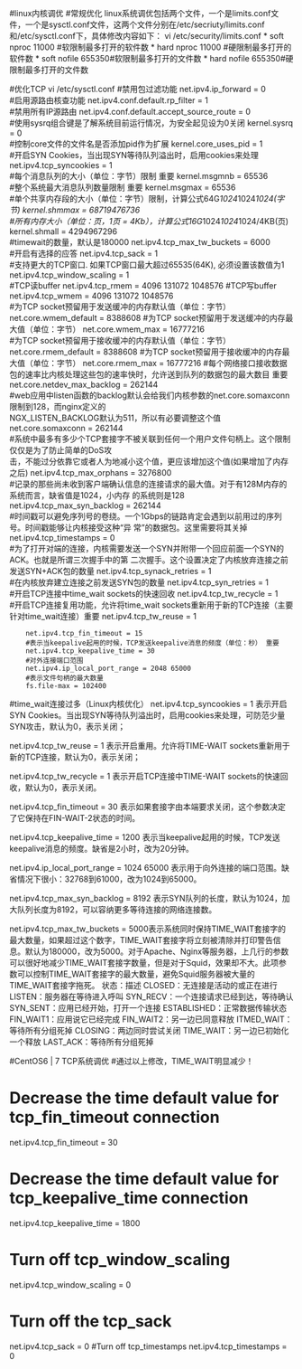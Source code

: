 ﻿#linux内核调优
#常规优化
linux系统调优包括两个文件，一个是limits.conf文件，一个是sysctl.conf文件，这两个文件分别在/etc/secriuty/limits.conf和/etc/sysctl.conf下，具体修改内容如下：
vi /etc/security/limits.conf
        * soft nproc 11000 #软限制最多打开的软件数
        * hard nproc 11000 #硬限制最多打开的软件数
        * soft nofile 655350#软限制最多打开的文件数
        * hard nofile 655350#硬限制最多打开的文件数

#优化TCP
        vi /etc/sysctl.conf
        #禁用包过滤功能
        net.ipv4.ip_forward = 0  
        #启用源路由核查功能
        net.ipv4.conf.default.rp_filter = 1  
        #禁用所有IP源路由
        net.ipv4.conf.default.accept_source_route = 0  
        #使用sysrq组合键是了解系统目前运行情况，为安全起见设为0关闭
        kernel.sysrq = 0  
        #控制core文件的文件名是否添加pid作为扩展
        kernel.core_uses_pid = 1  
        #开启SYN Cookies，当出现SYN等待队列溢出时，启用cookies来处理
        net.ipv4.tcp_syncookies = 1  
        #每个消息队列的大小（单位：字节）限制 重要
        kernel.msgmnb = 65536  
        #整个系统最大消息队列数量限制 重要
        kernel.msgmax = 65536  
        #单个共享内存段的大小（单位：字节）限制，计算公式64G*1024*1024*1024(字节)
        kernel.shmmax = 68719476736  
        #所有内存大小（单位：页，1页 = 4Kb），计算公式16G*1024*1024*1024/4KB(页)
        kernel.shmall = 4294967296  
        #timewait的数量，默认是180000
        net.ipv4.tcp_max_tw_buckets = 6000  
        #开启有选择的应答
        net.ipv4.tcp_sack = 1  
        #支持更大的TCP窗口. 如果TCP窗口最大超过65535(64K), 必须设置该数值为1
        net.ipv4.tcp_window_scaling = 1  
        #TCP读buffer
        net.ipv4.tcp_rmem = 4096 131072 1048576
        #TCP写buffer
        net.ipv4.tcp_wmem = 4096 131072 1048576   
        #为TCP socket预留用于发送缓冲的内存默认值（单位：字节）
        net.core.wmem_default = 8388608
        #为TCP socket预留用于发送缓冲的内存最大值（单位：字节）
        net.core.wmem_max = 16777216  
        #为TCP socket预留用于接收缓冲的内存默认值（单位：字节）  
        net.core.rmem_default = 8388608
        #为TCP socket预留用于接收缓冲的内存最大值（单位：字节）
        net.core.rmem_max = 16777216
        #每个网络接口接收数据包的速率比内核处理这些包的速率快时，允许送到队列的数据包的最大数目 重要
        net.core.netdev_max_backlog = 262144  
        #web应用中listen函数的backlog默认会给我们内核参数的net.core.somaxconn限制到128，而nginx定义的                        
        NGX_LISTEN_BACKLOG默认为511，所以有必要调整这个值
        net.core.somaxconn = 262144  
        #系统中最多有多少个TCP套接字不被关联到任何一个用户文件句柄上。这个限制仅仅是为了防止简单的DoS攻        
        击，不能过分依靠它或者人为地减小这个值，更应该增加这个值(如果增加了内存之后)
         net.ipv4.tcp_max_orphans = 3276800  
        #记录的那些尚未收到客户端确认信息的连接请求的最大值。对于有128M内存的系统而言，缺省值是1024，小内存 
        的系统则是128
        net.ipv4.tcp_max_syn_backlog = 262144  
        #时间戳可以避免序列号的卷绕。一个1Gbps的链路肯定会遇到以前用过的序列号。时间戳能够让内核接受这种“异 
        常”的数据包。这里需要将其关掉
        net.ipv4.tcp_timestamps = 0  
        #为了打开对端的连接，内核需要发送一个SYN并附带一个回应前面一个SYN的ACK。也就是所谓三次握手中的第 
        二次握手。这个设置决定了内核放弃连接之前发送SYN+ACK包的数量
       net.ipv4.tcp_synack_retries = 1  
       #在内核放弃建立连接之前发送SYN包的数量
        net.ipv4.tcp_syn_retries = 1  
        #开启TCP连接中time_wait sockets的快速回收
        net.ipv4.tcp_tw_recycle = 1  
        #开启TCP连接复用功能，允许将time_wait sockets重新用于新的TCP连接（主要针对time_wait连接）重要
        net.ipv4.tcp_tw_reuse = 1  

        net.ipv4.tcp_fin_timeout = 15  
        #表示当keepalive起用的时候，TCP发送keepalive消息的频度（单位：秒） 重要
        net.ipv4.tcp_keepalive_time = 30  
        #对外连接端口范围
        net.ipv4.ip_local_port_range = 2048 65000
        #表示文件句柄的最大数量
        fs.file-max = 102400

#time_wait连接过多（Linux内核优化）
net.ipv4.tcp_syncookies = 1 表示开启SYN Cookies。当出现SYN等待队列溢出时，启用cookies来处理，可防范少量SYN攻击，默认为0，表示关闭；

net.ipv4.tcp_tw_reuse = 1 表示开启重用。允许将TIME-WAIT sockets重新用于新的TCP连接，默认为0，表示关闭；

net.ipv4.tcp_tw_recycle = 1 表示开启TCP连接中TIME-WAIT sockets的快速回收，默认为0，表示关闭。

net.ipv4.tcp_fin_timeout = 30 表示如果套接字由本端要求关闭，这个参数决定了它保持在FIN-WAIT-2状态的时间。

net.ipv4.tcp_keepalive_time = 1200 表示当keepalive起用的时候，TCP发送keepalive消息的频度。缺省是2小时，改为20分钟。

net.ipv4.ip_local_port_range = 1024 65000 表示用于向外连接的端口范围。缺省情况下很小：32768到61000，改为1024到65000。

net.ipv4.tcp_max_syn_backlog = 8192 表示SYN队列的长度，默认为1024，加大队列长度为8192，可以容纳更多等待连接的网络连接数。

net.ipv4.tcp_max_tw_buckets = 5000表示系统同时保持TIME_WAIT套接字的最大数量，如果超过这个数字，TIME_WAIT套接字将立刻被清除并打印警告信息。默认为180000，改为5000。对于Apache、Nginx等服务器，上几行的参数可以很好地减少TIME_WAIT套接字数量，但是对于Squid，效果却不大。此项参数可以控制TIME_WAIT套接字的最大数量，避免Squid服务器被大量的TIME_WAIT套接字拖死。
状态：描述
CLOSED：无连接是活动的或正在进行
LISTEN：服务器在等待进入呼叫
SYN_RECV：一个连接请求已经到达，等待确认
SYN_SENT：应用已经开始，打开一个连接
ESTABLISHED：正常数据传输状态
FIN_WAIT1：应用说它已经完成
FIN_WAIT2：另一边已同意释放
ITMED_WAIT：等待所有分组死掉
CLOSING：两边同时尝试关闭
TIME_WAIT：另一边已初始化一个释放
LAST_ACK：等待所有分组死掉



#CentOS6 | 7 TCP系统调优
#通过以上修改，TIME_WAIT明显减少！
# Decrease the time default value for tcp_fin_timeout connection
net.ipv4.tcp_fin_timeout = 30
# Decrease the time default value for tcp_keepalive_time connection
net.ipv4.tcp_keepalive_time = 1800
# Turn off tcp_window_scaling
net.ipv4.tcp_window_scaling = 0
# Turn off the tcp_sack
net.ipv4.tcp_sack = 0
#Turn off tcp_timestamps
net.ipv4.tcp_timestamps = 0
